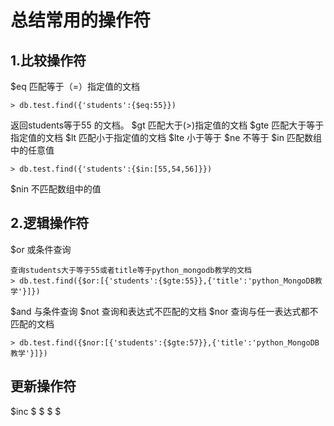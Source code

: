 # 总结常用的操作符

## 1.比较操作符
$eq 匹配等于（=）指定值的文档
```
> db.test.find({'students':{$eq:55}})
```
返回students等于55 的文档。
$gt 匹配大于(>)指定值的文档
$gte 匹配大于等于指定值的文档
$lt 匹配小于指定值的文档
$lte 小于等于
$ne 不等于
$in 匹配数组中的任意值
```
> db.test.find({'students':{$in:[55,54,56]}})
```
$nin 不匹配数组中的值

## 2.逻辑操作符

$or 或条件查询
```
查询students大于等于55或者title等于python_mongodb教学的文档
> db.test.find({$or:[{'students':{$gte:55}},{'title':'python_MongoDB教学'}]})
```
$and 与条件查询
$not 查询和表达式不匹配的文档
$nor 查询与任一表达式都不匹配的文档
```
> db.test.find({$nor:[{'students':{$gte:57}},{'title':'python_MongoDB教学'}]})
```
## 更新操作符
$inc
$
$
$
$
